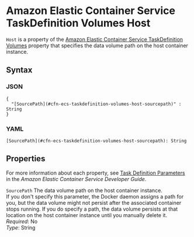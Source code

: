 # Amazon Elastic Container Service TaskDefinition Volumes Host<a name="aws-properties-ecs-taskdefinition-volumes-host"></a>

`Host` is a property of the [Amazon Elastic Container Service TaskDefinition Volumes](aws-properties-ecs-taskdefinition-volumes.md) property that specifies the data volume path on the host container instance\.

## Syntax<a name="w4ab1c21c10d108c21c32b5"></a>

### JSON<a name="aws-properties-ecs-taskdefinition-volumes-host-syntax.json"></a>

```
{
  "[SourcePath](#cfn-ecs-taskdefinition-volumes-host-sourcepath)" : String
}
```

### YAML<a name="aws-properties-ecs-taskdefinition-volumes-host-syntax.yaml"></a>

```
[SourcePath](#cfn-ecs-taskdefinition-volumes-host-sourcepath): String
```

## Properties<a name="w4ab1c21c10d108c21c32b7"></a>

For more information about each property, see [Task Definition Parameters](https://docs.aws.amazon.com/AmazonECS/latest/developerguide//task_definition_parameters.html) in the *Amazon Elastic Container Service Developer Guide*\.

`SourcePath`  <a name="cfn-ecs-taskdefinition-volumes-host-sourcepath"></a>
The data volume path on the host container instance\.  
If you don't specify this parameter, the Docker daemon assigns a path for you, but the data volume might not persist after the associated container stops running\. If you do specify a path, the data volume persists at that location on the host container instance until you manually delete it\.  
*Required*: No  
*Type*: String
